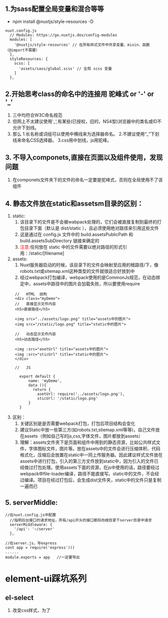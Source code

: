 ## 1.为sass配置全局变量和混合等等
- npm install @nuxtjs/style-resources -D
```
nuxt.config.js
  // Modules: https://go.nuxtjs.dev/config-modules
  modules: [
    '@nuxtjs/style-resources' // 在所有样式文件中共享变量、mixin、函数（@import不需要）
  ],
  styleResources: {
    scss: [
      'assets/sass/global.scss' // 全局 scss 变量
    ]
  },
```
## 2.开始思考class的命名中的连接用 驼峰式 or '-' or '_'
1. 三中均符合W3C命名规范
2. 但网上不太建议使用'_',有某些(已授权，旧的，NS4型)浏览器中的类名或ID不允许下划线。
3. 那么
    1.长名称或词组可以使用中横线来为选择器命名。
    2.不建议使用“_”下划线来命名CSS选择器。
    3.css用中划线，js用驼峰。
## 3. 不导入componets,直接在页面以及组件使用，发现问题
1. 在componets文件夹下的文件的命名一定要是驼峰式，否则在全局使用不了该组件
## 4. 静态文件放在static和assetsm目录的区别：
1. static:
   1. 该目录下的文件是不会被wabpack处理的，它们会被直接复制到最终的打包目录下面（默认是 dist/static ），且必须使用绝对路径来引用这些文件
   2. 这是通过在 config.js 文件中的 build.assetsPublicPath 和 build.assetsSubDirectory 链接来确定的
   3. <font color="red">注意:</font>任何放在 static 中的文件需要以绝对路径的形式引用：/static/[filename]
2. assets:
   1. Nuxt服务器启动的时候，该目录下的文件会映射至应用的根路径/下，像robots.txt或sitemap.xml这种类型的文件就很适合好放到中
   2. 经过webpack打包编译，webpack使用的是CommonJs规范，在动态绑定中，assets中路径中的图片会加载失败，所以要使用require
   ```
    //   HTML  结构
    <div class="myDemo">
    //   直接显示文件内容
    <h5>直接路径</h5>
    
    <img src="../assets/logo.png" title="assets中的图片">
    <img src="/static/logo.png" title="static中的图片">
    
    //   动态显示文件内容
    <h5>动态路径</h5>
    
    <img :src="asetUrl" title="assets中的图片">
    <img :src="sticUrl" title="static中的图片">
    </div>

    //   JS  

      export default {
          name: 'myDemo',
          data (){
            return {
              asetUrl: require('../assets/logo.png'),
              sticUrl: '/static/logo.png'
          }
      }
    ```
1. 区别：
   1. 关键区别是是否需要webpack打包，打包后项目结构会变化
   2. 建议Static中放一些第三方(如robots.txt,stiemap.xml等等)，自己文件放在assets（例如自己写的js,css,字体文件，图片都放到assets）
   3. 理解：assets文件夹下是页面和组件中用到的静态资源，比如公共样式文件，字体图标文件，图片等。放在assets中的文件会进行压缩体积、代码格式化，压缩后会放置在static中一同上传服务器。因此建议样式文件放在assets中进行打包，引入的第三方文件放到static中，因为引入的文件已经做过打包处理。使用assets下面的资源，在js中使用的话，路径要经过webpack中file-loader编译，路径不能直接写。static中的文件，不会经过编译。项目在经过打包后，会生成dist文件夹，static中的文件只是复制一遍而已
## 5. serverMiddle:
```javacript
//在nuxt.config.js中配置
  //指明后台接口的请求地址，所有/api开头的接口都将向根目录下server目录中请求
  serverMiddleware: {
    '/api': '~/server'
  },

//在server.js，写express
cont app = require('express')()
......
module.exports = app   //一定要导出
```
# element-ui踩坑系列
## el-select
1. 改变css样式，为了